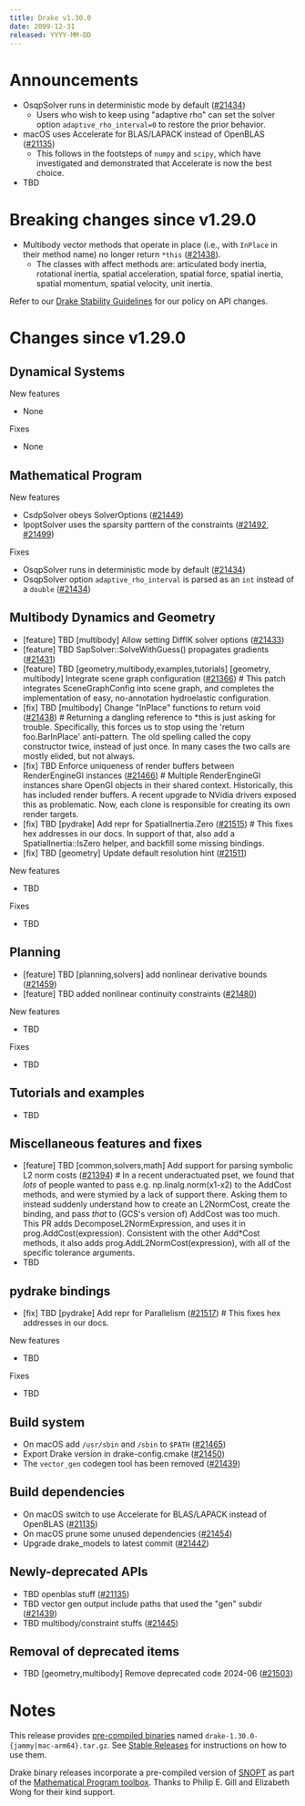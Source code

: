 ```yaml
---
title: Drake v1.30.0
date: 2099-12-31
released: YYYY-MM-DD
---
```


# Announcements

* OsqpSolver runs in deterministic mode by default ([#21434][_#21434])
  * Users who wish to keep using "adaptive rho" can set the solver option
    ``adaptive_rho_interval=0`` to restore the prior behavior.
* macOS uses Accelerate for BLAS/LAPACK instead of OpenBLAS ([#21135][_#21135])
  * This follows in the footsteps of ``numpy`` and ``scipy``, which have
    investigated and demonstrated that Accelerate is now the best choice.
* TBD

# Breaking changes since v1.29.0

* Multibody vector methods that operate in place (i.e., with ``InPlace`` in
  their method name) no longer return ``*this`` ([#21438][_#21438]).
  * The classes with affect methods are: articulated body inertia, rotational
    inertia, spatial acceleration, spatial force, spatial inertia, spatial
    momentum, spatial velocity, unit inertia.

Refer to our [Drake Stability Guidelines](/stable.html) for our policy
on API changes.

# Changes since v1.29.0

## Dynamical Systems

<!-- <relnotes for systems go here> -->

New features

* None

Fixes

* None

## Mathematical Program

<!-- <relnotes for solvers go here> -->

New features

* CsdpSolver obeys SolverOptions ([#21449][_#21449])
* IpoptSolver uses the sparsity parttern of the constraints ([#21492][_#21492], [#21499][_#21499])

Fixes

* OsqpSolver runs in deterministic mode by default ([#21434][_#21434])
* OsqpSolver option ``adaptive_rho_interval`` is parsed as an ``int`` instead of a ``double``  ([#21434][_#21434])

## Multibody Dynamics and Geometry

<!-- <relnotes for geometry,multibody go here> -->

* [feature] TBD [multibody] Allow setting DiffIK solver options ([#21433][_#21433])
* [feature] TBD SapSolver<AutoDiffXd>::SolveWithGuess() propagates gradients ([#21431][_#21431])
* [feature] TBD [geometry,multibody,examples,tutorials] [geometry, multibody] Integrate scene graph configuration ([#21366][_#21366])  # This patch integrates SceneGraphConfig into scene graph, and completes the implementation of easy, no-annotation hydroelastic configuration.
* [fix] TBD [multibody] Change "InPlace" functions to return void ([#21438][_#21438])  # Returning a dangling reference to *this is just asking for trouble. Specifically, this forces us to stop using the 'return foo.BarInPlace' anti-pattern. The old spelling called the copy constructor twice, instead of just once. In many cases the two calls are mostly elided, but not always.
* [fix] TBD Enforce uniqueness of render buffers between RenderEngineGl instances ([#21466][_#21466])  # Multiple RenderEngineGl instances share OpenGl objects in their shared context. Historically, this has included render buffers. A recent upgrade to NVidia drivers exposed this as problematic. Now, each clone is responsible for creating its own render targets.
* [fix] TBD [pydrake] Add repr for SpatialInertia.Zero ([#21515][_#21515])  # This fixes hex addresses in our docs. In support of that, also add a SpatialInertia::IsZero helper, and backfill some missing bindings.
* [fix] TBD [geometry] Update default resolution hint ([#21511][_#21511])

New features

* TBD

Fixes

* TBD

## Planning

<!-- <relnotes for planning go here> -->

* [feature] TBD [planning,solvers] add nonlinear derivative bounds ([#21459][_#21459])
* [feature] TBD added nonlinear continuity constraints ([#21480][_#21480])

New features

* TBD

Fixes

* TBD

## Tutorials and examples

<!-- <relnotes for examples,tutorials go here> -->

* TBD

## Miscellaneous features and fixes

<!-- <relnotes for common,math,lcm,lcmtypes,manipulation,perception,visualization go here> -->

* [feature] TBD [common,solvers,math] Add support for parsing symbolic L2 norm costs ([#21394][_#21394])  # In a recent underactuated pset, we found that *lots* of people wanted to pass e.g. np.linalg.norm(x1-x2) to the AddCost methods, and were stymied by a lack of support there. Asking them to instead suddenly understand how to create an L2NormCost, create the binding, and pass _that_ to (GCS's version of) AddCost was too much. This PR adds DecomposeL2NormExpression, and uses it in prog.AddCost(expression). Consistent with the other Add*Cost methods, it also adds prog.AddL2NormCost(expression), with all of the specific tolerance arguments.
* TBD

## pydrake bindings

<!-- <relnotes for bindings go here> -->

* [fix] TBD [pydrake] Add repr for Parallelism ([#21517][_#21517])  # This fixes hex addresses in our docs.

New features

* TBD

Fixes

* TBD

## Build system

<!-- <relnotes for cmake,doc,setup,third_party,tools go here> -->

* On macOS add ``/usr/sbin`` and ``/sbin`` to ``$PATH`` ([#21465][_#21465])
* Export Drake version in drake-config.cmake ([#21450][_#21450])
* The ``vector_gen`` codegen tool has been removed ([#21439][_#21439])

## Build dependencies

<!-- <relnotes for workspace go here> -->

* On macOS switch to use Accelerate for BLAS/LAPACK instead of OpenBLAS ([#21135][_#21135])
* On macOS prune some unused dependencies ([#21454][_#21454])
* Upgrade drake_models to latest commit ([#21442][_#21442])

## Newly-deprecated APIs

* TBD openblas stuff ([#21135][_#21135])
* TBD vector gen output include paths that used the "gen" subdir ([#21439][_#21439])
* TBD multibody/constraint stuffs ([#21445][_#21445])

## Removal of deprecated items

* TBD [geometry,multibody] Remove deprecated code 2024-06 ([#21503][_#21503])

# Notes


This release provides [pre-compiled binaries](https://github.com/RobotLocomotion/drake/releases/tag/v1.30.0) named
``drake-1.30.0-{jammy|mac-arm64}.tar.gz``. See [Stable Releases](/from_binary.html#stable-releases) for instructions on how to use them.

Drake binary releases incorporate a pre-compiled version of [SNOPT](https://ccom.ucsd.edu/~optimizers/solvers/snopt/) as part of the
[Mathematical Program toolbox](https://drake.mit.edu/doxygen_cxx/group__solvers.html). Thanks to
Philip E. Gill and Elizabeth Wong for their kind support.

<!-- <begin issue links> -->
[_#21135]: https://github.com/RobotLocomotion/drake/pull/21135
[_#21366]: https://github.com/RobotLocomotion/drake/pull/21366
[_#21394]: https://github.com/RobotLocomotion/drake/pull/21394
[_#21431]: https://github.com/RobotLocomotion/drake/pull/21431
[_#21433]: https://github.com/RobotLocomotion/drake/pull/21433
[_#21434]: https://github.com/RobotLocomotion/drake/pull/21434
[_#21438]: https://github.com/RobotLocomotion/drake/pull/21438
[_#21439]: https://github.com/RobotLocomotion/drake/pull/21439
[_#21442]: https://github.com/RobotLocomotion/drake/pull/21442
[_#21445]: https://github.com/RobotLocomotion/drake/pull/21445
[_#21449]: https://github.com/RobotLocomotion/drake/pull/21449
[_#21450]: https://github.com/RobotLocomotion/drake/pull/21450
[_#21454]: https://github.com/RobotLocomotion/drake/pull/21454
[_#21459]: https://github.com/RobotLocomotion/drake/pull/21459
[_#21465]: https://github.com/RobotLocomotion/drake/pull/21465
[_#21466]: https://github.com/RobotLocomotion/drake/pull/21466
[_#21480]: https://github.com/RobotLocomotion/drake/pull/21480
[_#21492]: https://github.com/RobotLocomotion/drake/pull/21492
[_#21499]: https://github.com/RobotLocomotion/drake/pull/21499
[_#21503]: https://github.com/RobotLocomotion/drake/pull/21503
[_#21511]: https://github.com/RobotLocomotion/drake/pull/21511
[_#21515]: https://github.com/RobotLocomotion/drake/pull/21515
[_#21517]: https://github.com/RobotLocomotion/drake/pull/21517
<!-- <end issue links> -->

<!--
  Current oldest_commit 11b390d7b5697ea91f330bac57f1d98bb7d565de (exclusive).
  Current newest_commit 20d94b05a03cf0db0bc06dd9293de4e209a56e94 (inclusive).
-->
